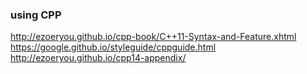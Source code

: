 ### using CPP
http://ezoeryou.github.io/cpp-book/C++11-Syntax-and-Feature.xhtml
https://google.github.io/styleguide/cppguide.html
http://ezoeryou.github.io/cpp14-appendix/
